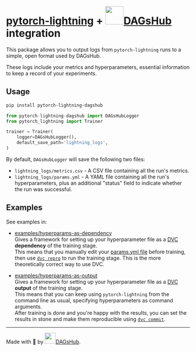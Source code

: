 # [pytorch-lightning](https://github.com/williamFalcon/pytorch-lightning/) + [<img src="https://dagshub.com/img/favicon.svg" width=50 alt=""/>DAGsHub](https://dagshub.com) integration

This package allows you to output logs from `pytorch-lightning` runs to a simple, open format used by DAGsHub.

These logs include your metrics and hyperparameters, essential information to keep a record of your experiments.

## Usage
```bash
pip install pytorch-lightning-dagshub
```
```python
from pytorch-lightning-dagshub import DAGsHubLogger
from pytorch_lightning import Trainer

trainer = Trainer(
    logger=DAGsHubLogger(),
    default_save_path='lightning_logs',
)
```

By default, `DAGsHubLogger` will save the following two files:
* `lightning_logs/metrics.csv` - A CSV file containing all the run's metrics.
* `lightning_logs/params.yml` - A YAML file containing all the run's hyperparameters, plus an additional "status" field to
    indicate whether the run was successful.

## Examples

See examples in:
* [examples/hyperparams-as-dependency](examples/hyperparams-as-dependency/) <br/>
    Gives a framework for setting up your hyperparameter file as a [DVC](https://dvc.org) __dependency__ of the training stage. <br/>
    This means that you manually edit your [params.yml file](examples/hyperparams-as-dependency/params.yml) before training,
    then use [`dvc repro`](https://dvc.org/doc/command-reference/repro) to run the training stage.
    This is the more theoretically correct way to use DVC. 
    
* [examples/hyperparams-as-output](examples/hyperparams-as-output/) <br/>
    Gives a framework for setting up your hyperparameter file as a [DVC](https://dvc.org) __output__ of the training stage. <br/>
    This means that you can keep using `pytorch-lightning` from the command line as usual, specifying hyperparameters as
    command arguments. <br/>
    After training is done and you're happy with the results, you can set the results in stone and make them reproducible
    using [`dvc commit`](https://dvc.org/doc/command-reference/commit).

---

Made with 🐶 by [<img src="https://dagshub.com/img/favicon.svg" width=30 alt=""/>DAGsHub](https://dagshub.com/).